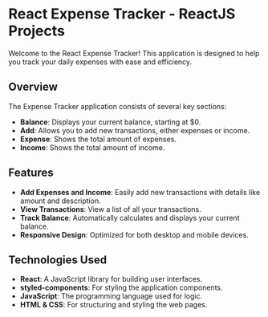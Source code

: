 # React Expense Tracker - ReactJS Projects

Welcome to the React Expense Tracker! This application is designed to help you track your daily expenses with ease and efficiency.

## Overview

The Expense Tracker application consists of several key sections:

- **Balance**: Displays your current balance, starting at $0.
- **Add**: Allows you to add new transactions, either expenses or income.
- **Expense**: Shows the total amount of expenses.
- **Income**: Shows the total amount of income.

## Features

- **Add Expenses and Income**: Easily add new transactions with details like amount and description.
- **View Transactions**: View a list of all your transactions.
- **Track Balance**: Automatically calculates and displays your current balance.
- **Responsive Design**: Optimized for both desktop and mobile devices.

## Technologies Used

- **React**: A JavaScript library for building user interfaces.
- **styled-components**: For styling the application components.
- **JavaScript**: The programming language used for logic.
- **HTML & CSS**: For structuring and styling the web pages.



